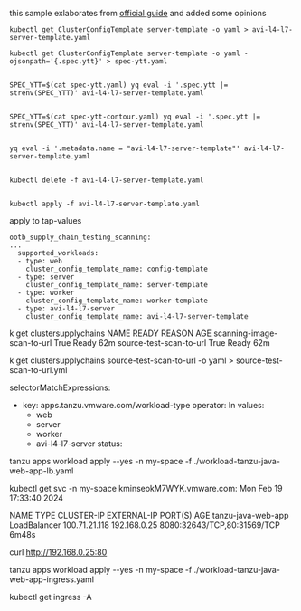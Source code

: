 this sample exlaborates from [official guide](https://docs.vmware.com/en/VMware-Tanzu-Reference-Architecture/services/tanzu-solutions-workbooks/solution-workbooks-tap-workloads-avi-l4-l7.html
) and added some opinions

```
kubectl get ClusterConfigTemplate server-template -o yaml > avi-l4-l7-server-template.yaml

kubectl get ClusterConfigTemplate server-template -o yaml -ojsonpath='{.spec.ytt}' > spec-ytt.yaml


SPEC_YTT=$(cat spec-ytt.yaml) yq eval -i '.spec.ytt |= strenv(SPEC_YTT)' avi-l4-l7-server-template.yaml


SPEC_YTT=$(cat spec-ytt-contour.yaml) yq eval -i '.spec.ytt |= strenv(SPEC_YTT)' avi-l4-l7-server-template.yaml


yq eval -i '.metadata.name = "avi-l4-l7-server-template"' avi-l4-l7-server-template.yaml


kubectl delete -f avi-l4-l7-server-template.yaml


kubectl apply -f avi-l4-l7-server-template.yaml
```

apply to tap-values
```
ootb_supply_chain_testing_scanning:
...
  supported_workloads:
  - type: web
    cluster_config_template_name: config-template
  - type: server
    cluster_config_template_name: server-template
  - type: worker
    cluster_config_template_name: worker-template
  - type: avi-l4-l7-server
    cluster_config_template_name: avi-l4-l7-server-template
```

k get clustersupplychains
NAME                         READY   REASON   AGE
scanning-image-scan-to-url   True    Ready    62m
source-test-scan-to-url      True    Ready    62m


k get clustersupplychains source-test-scan-to-url -o yaml > source-test-scan-to-url.yml

  selectorMatchExpressions:
  - key: apps.tanzu.vmware.com/workload-type
    operator: In
    values:
    - web
    - server
    - worker
    - avi-l4-l7-server
status:



tanzu apps workload apply --yes  -n my-space -f ./workload-tanzu-java-web-app-lb.yaml 

kubectl get svc -n my-space                                                                                                                         kminseokM7WYK.vmware.com: Mon Feb 19 17:33:40 2024

NAME                 TYPE           CLUSTER-IP      EXTERNAL-IP    PORT(S)                       AGE
tanzu-java-web-app   LoadBalancer   100.71.21.118   192.168.0.25   8080:32643/TCP,80:31569/TCP   6m48s

curl http://192.168.0.25:80



tanzu apps workload apply --yes  -n my-space -f ./workload-tanzu-java-web-app-ingress.yaml

kubectl get ingress -A

```
